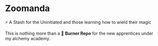 # Zoomanda
:zap: A Stash for the Uninitiated and those learning how to wield their magic

This is nothing more than a 🐇 **Burner Repo** for the new apprentices under my alchemy academy.
